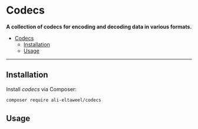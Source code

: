 # Codecs

**A collection of codecs for encoding and decoding data in various formats.**

- [Codecs](#codecs)
  - [Installation](#installation)
  - [Usage](#usage)

***

## Installation

Install *codecs* via Composer:

```bash
composer require ali-eltaweel/codecs
```

## Usage

